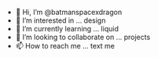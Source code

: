 - 👋 Hi, I’m @batmanspacexdragon
- 👀 I’m interested in ... design
- 🌱 I’m currently learning ... liquid
- 💞️ I’m looking to collaborate on ... projects
- 📫 How to reach me ... text me

<!---
batmanspacexdragon/batmanspacexdragon is a ✨ special ✨ repository because its `README.md` (this file) appears on your GitHub profile.
You can click the Preview link to take a look at your changes.
--->
